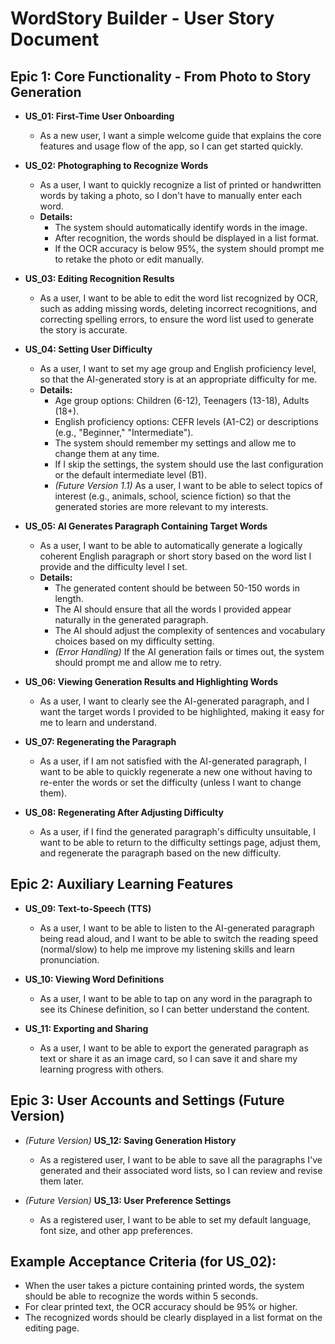 # WordStory Builder - User Story Document

## Epic 1: Core Functionality - From Photo to Story Generation

* **US_01: First-Time User Onboarding**
    * As a new user, I want a simple welcome guide that explains the core features and usage flow of the app, so I can get started quickly.

* **US_02: Photographing to Recognize Words**
    * As a user, I want to quickly recognize a list of printed or handwritten words by taking a photo, so I don't have to manually enter each word.
    * **Details:**
        * The system should automatically identify words in the image.
        * After recognition, the words should be displayed in a list format.
        * If the OCR accuracy is below 95%, the system should prompt me to retake the photo or edit manually.

* **US_03: Editing Recognition Results**
    * As a user, I want to be able to edit the word list recognized by OCR, such as adding missing words, deleting incorrect recognitions, and correcting spelling errors, to ensure the word list used to generate the story is accurate.

* **US_04: Setting User Difficulty**
    * As a user, I want to set my age group and English proficiency level, so that the AI-generated story is at an appropriate difficulty for me.
    * **Details:**
        * Age group options: Children (6-12), Teenagers (13-18), Adults (18+).
        * English proficiency options: CEFR levels (A1-C2) or descriptions (e.g., "Beginner," "Intermediate").
        * The system should remember my settings and allow me to change them at any time.
        * If I skip the settings, the system should use the last configuration or the default intermediate level (B1).
        * *(Future Version 1.1)* As a user, I want to be able to select topics of interest (e.g., animals, school, science fiction) so that the generated stories are more relevant to my interests.

* **US_05: AI Generates Paragraph Containing Target Words**
    * As a user, I want to be able to automatically generate a logically coherent English paragraph or short story based on the word list I provide and the difficulty level I set.
    * **Details:**
        * The generated content should be between 50-150 words in length.
        * The AI should ensure that all the words I provided appear naturally in the generated paragraph.
        * The AI should adjust the complexity of sentences and vocabulary choices based on my difficulty setting.
        * *(Error Handling)* If the AI generation fails or times out, the system should prompt me and allow me to retry.

* **US_06: Viewing Generation Results and Highlighting Words**
    * As a user, I want to clearly see the AI-generated paragraph, and I want the target words I provided to be highlighted, making it easy for me to learn and understand.

* **US_07: Regenerating the Paragraph**
    * As a user, if I am not satisfied with the AI-generated paragraph, I want to be able to quickly regenerate a new one without having to re-enter the words or set the difficulty (unless I want to change them).

* **US_08: Regenerating After Adjusting Difficulty**
    * As a user, if I find the generated paragraph's difficulty unsuitable, I want to be able to return to the difficulty settings page, adjust them, and regenerate the paragraph based on the new difficulty.

## Epic 2: Auxiliary Learning Features

* **US_09: Text-to-Speech (TTS)**
    * As a user, I want to be able to listen to the AI-generated paragraph being read aloud, and I want to be able to switch the reading speed (normal/slow) to help me improve my listening skills and learn pronunciation.

* **US_10: Viewing Word Definitions**
    * As a user, I want to be able to tap on any word in the paragraph to see its Chinese definition, so I can better understand the content.

* **US_11: Exporting and Sharing**
    * As a user, I want to be able to export the generated paragraph as text or share it as an image card, so I can save it and share my learning progress with others.

## Epic 3: User Accounts and Settings (Future Version)

* *(Future Version)* **US_12: Saving Generation History**
    * As a registered user, I want to be able to save all the paragraphs I've generated and their associated word lists, so I can review and revise them later.

* *(Future Version)* **US_13: User Preference Settings**
    * As a registered user, I want to be able to set my default language, font size, and other app preferences.

## Example Acceptance Criteria (for US_02):

* When the user takes a picture containing printed words, the system should be able to recognize the words within 5 seconds.
* For clear printed text, the OCR accuracy should be 95% or higher.
* The recognized words should be clearly displayed in a list format on the editing page.